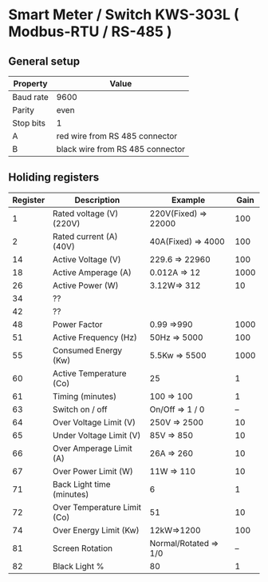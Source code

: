 # Smart Meter / Switch KWS-303L ( Modbus-RTU / RS-485 )

## General setup

| Property	  | Value                             |
|-------------| ----------------------------------|
| Baud rate   | 9600                              |
| Parity	    | even                              |
| Stop bits   | 1                                 |
| A	          | red wire from RS 485 connector    |
| B	          | black wire from RS 485 connector  |
 
## Holiding registers

| Register	| Description	                | Example               | Gain |
|-----------| ----------------------------|-----------------------|------|
| 1	        | Rated voltage (V)(220V)	    | 220V(Fixed) => 22000  | 100  |
| 2	        | Rated current (A) (40V)	    | 40A(Fixed) => 4000    | 100  |
| 14	      | Active Voltage (V)	        | 229.6 => 22960        | 100  |
| 18	      | Active Amperage (A)	        | 0.012A => 12          | 1000 |
| 26	      | Active Power (W)	          | 3.12W=> 312           | 10   |
| 34	      | ??                          |                       | 		 |
| 42	      | ??	                        | 	                    |      |
| 48	      | Power Factor	              | 0.99 =>990            | 1000 |
| 51	      | Active Frequency (Hz)	      | 50Hz => 5000          | 100  |
| 55	      | Consumed Energy (Kw)	      | 5.5Kw => 5500         | 1000 |
| 60	      | Active Temperature (Co)	    | 25                    | 1    |
| 61	      | Timing (minutes)	          | 100 => 100            | 1    |
| 63	      | Switch on / off	            | On/Off => 1 / 0       | –    |
| 64	      | Over Voltage Limit (V)      | 250V => 2500          | 10   |
| 65	      | Under Voltage Limit (V)	    | 85V => 850            | 10   |
| 66	      | Over Amperage Limit (A)	    | 26A => 260            | 10   |
| 67	      | Over Power Limit (W)	      | 11W => 110            | 10   |
| 71	      | Back Light time (minutes)	  | 6                     | 1    |
| 72	      | Over Temperature Limit (Co)	| 51                    | 10   |
| 74	      | Over Energy Limit (Kw)	    | 12kW=>1200            | 100  |
| 81	      | Screen Rotation	            | Normal/Rotated => 1/0 | –    |
| 82	      | Black Light  %              | 80	                  | 1    |
